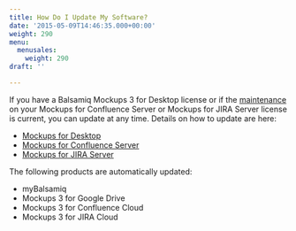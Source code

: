 ```yaml
---
title: How Do I Update My Software?
date: '2015-05-09T14:46:35.000+00:00'
weight: 290
menu:
  menusales:
    weight: 290
draft: ''

---
```


If you have a Balsamiq Mockups 3 for Desktop license or if the [maintenance](/sales/maintenance/) on your Mockups for Confluence Server or Mockups for JIRA Server license is current, you can update at any time. Details on how to update are here:

*   [Mockups for Desktop](/installation/update/)
*   [Mockups for Confluence Server](https://docs.balsamiq.com/confluence/admin-guide/#updating-instructions)
*   [Mockups for JIRA Server](https://docs.balsamiq.com/jira/admin-guide/#updating-instructions)

The following products are automatically updated:

*   myBalsamiq
*   Mockups 3 for Google Drive
*   Mockups 3 for Confluence Cloud
*   Mockups 3 for JIRA Cloud
